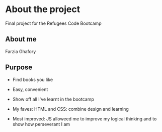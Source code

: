 # About the project

Final project for the Refugees Code Bootcamp

## About me
Farzia Ghafory

## Purpose
- Find books you like
- Easy, convenient
- Show off all I've learnt in the bootcamp

- My faves: HTML and CSS: combine design and learning
- Most improved: JS alloweed me to improve my logical thinking and to show how perseverant I am
